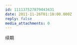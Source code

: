 ```yaml
---
id: 111137527879443431
date: 2011-11-26T01:10:00.000Z
reply: false
media_attachments: 0
---
```


续期 ​​​​

